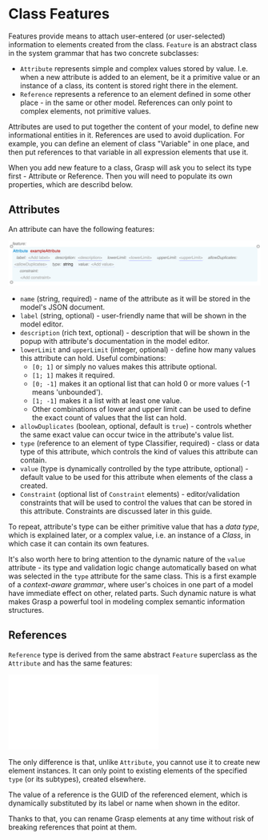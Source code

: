 # Class Features

Features provide means to attach user-entered (or user-selected) information to elements created from the class. `Feature` is an abstract class in the system grammar that has two concrete subclasses:

* `Attribute` represents simple and complex values stored by value. I.e. when a new attribute is added to an element, be it a primitive value or an instance of a class, its content is stored right there in the element.
* `Reference` represents a reference to an element defined in some other place - in the same or other model. References can only point to complex elements, not primitive values.

Attributes are used to put together the content of your model, to define new informational entities in it. References are used to avoid duplication. For example, you can define an element of class "Variable" in one place, and then put references to that variable in all expression elements that use it.

When you add new feature to a class, Grasp will ask you to select its type first - Attribute or Reference. Then you will need to populate its own properties, which are describd below.

## Attributes

An attribute can have the following features:

![Attribute](img/Attribute.png)

* `name` (string, required) - name of the attribute as it will be stored in the model's JSON document.
* `label` (string, optional) - user-friendly name that will be shown in the model editor.
* `description` (rich text, optional) - description that will be shown in the popup with attribute's documentation in the model editor.
* `lowerLimit` and `upperLimit` (integer, optional) - define how many values this attribute can hold. Useful combinations:
    * `[0; 1]` or simply no values makes this attribute optional.
    * `[1; 1]` makes it required.
    * `[0; -1]` makes it an optional list that can hold 0 or more values (-1 means 'unbounded').
    * `[1; -1]` makes it a list with at least one value.
    * Other combinations of lower and upper limit can be used to define the exact count of values that the list can hold.
* `allowDuplicates` (boolean, optional, default is `true`) - controls whether the same exact value can occur twice in the attribute's value list.
* `type` (reference to an element of type Classifier, required) - class or data type of this attribute, which controls the kind of values this attribute can contain.
* `value` (type is dynamically controlled by the type attribute, optional) - default value to be used for this attribute when elements of the class a created.
* `Constraint` (optional list of `Constraint` elements) - editor/validation constraints that will be used to control the values that can be stored in this attribute. Constraints are discussed later in this guide.

To repeat, attribute's type can be either primitive value that has a *data type*, which is explained later, or a complex value, i.e. an instance of a *Class*, in which case it can contain its own features.

It's also worth here to bring attention to the dynamic nature of the `value` attribute - its type and validation logic change automatically based on what was selected in the `type` attribute for the same class. This is a first example of a *context-aware grammar*, where user's choices in one part of a model have immediate effect on other, related parts. Such dynamic nature is what makes Grasp a powerful tool in modeling complex semantic information structures.

## References

`Reference` type is derived from the same abstract `Feature` superclass as the `Attribute` and has the same features:

![Reference](img/Reference.md)

The only difference is that, unlike `Attribute`, you cannot use it to create new element instances. It can only point to existing elements of the specified `type` (or its subtypes), created elsewhere.

The value of a reference is the GUID of the referenced element, which is dynamically substituted by its label or name when shown in the editor.

Thanks to that, you can rename Grasp elements at any time without risk of breaking references that point at them.
